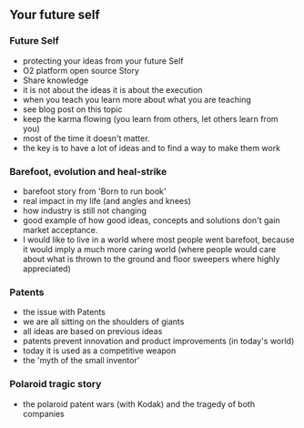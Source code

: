 ## Your future self

### Future Self

- protecting your ideas from your future Self
- O2 platform open source Story
- Share knowledge
 - it is not about the ideas it is about the execution
- when you teach you learn more about what you are teaching
- see blog post on this topic
- keep the karma flowing (you learn from others, let others learn from you)
- most of the time it doesn't matter.
- the key is to have a lot of ideas and to find a way to make them work

### Barefoot, evolution and heal-strike

- barefoot story from 'Born to run book'
- real impact in my life (and angles and knees)
- how industry is still not changing
- good example of how good ideas, concepts and solutions don't gain market acceptance.
- I would like to live in a world where most people went barefoot, because it would imply a much more caring world (where people would care about what is thrown to the ground and floor sweepers where highly appreciated)

### Patents

- the issue with Patents
 - we are all sitting on the shoulders of giants
 - all ideas are based on previous ideas
 - patents prevent innovation and product improvements (in today's world)
 - today it is used as a competitive weapon
 - the 'myth of the small inventor'


### Polaroid tragic story

- the polaroid patent wars (with Kodak) and the tragedy of both companies
